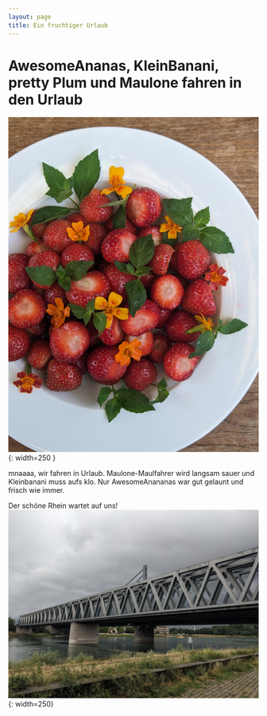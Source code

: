 ```yaml
---
layout: page
title: Ein fruchtiger Urlaub
---
```


# AwesomeAnanas, KleinBanani, pretty Plum und Maulone fahren in den Urlaub

![image](/assets/images/PXL_20230722_151959590.PORTRAIT.ORIGINAL.jpg) {: width=250 }

mnaaaa, wir fahren in Urlaub. Maulone-Maulfahrer wird langsam sauer und Kleinbanani muss aufs klo. 
Nur AwesomeAnananas war gut gelaunt und frisch wie immer.

Der schöne Rhein wartet auf uns!
![image](/assets/images/PXL_20230725_144552611.jpg) {: width=250}